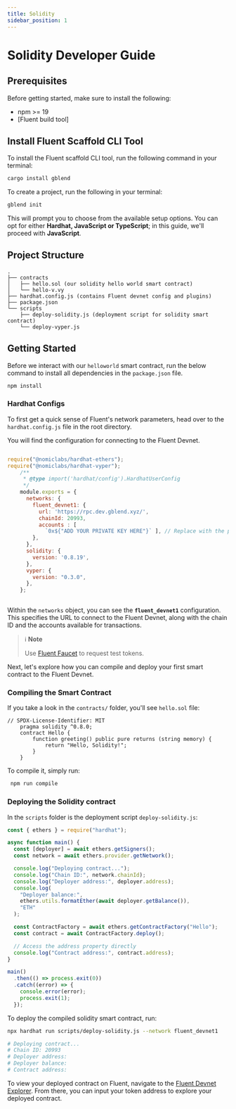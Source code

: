 ```yaml
---
title: Solidity
sidebar_position: 1
---
```


# Solidity Developer Guide

## Prerequisites

Before getting started, make sure to install the following:

* npm >= 19
* [Fluent build tool]

## Install Fluent Scaffold CLI Tool

To install the Fluent scaffold CLI tool, run the following command in your terminal:

```bash
cargo install gblend
```

To create a project, run the following in your terminal:

```bash
gblend init
```

This will prompt you to choose from the available setup options. You can opt for either **Hardhat, JavaScript or TypeScript**; in this guide, we'll proceed with **JavaScript**.

## **Project Structure**

```
.
├── contracts
│   ├── hello.sol (our solidity hello world smart contract)
│   └── hello-v.vy 
├── hardhat.config.js (contains Fluent devnet config and plugins)
├── package.json
└── scripts
    ├── deploy-solidity.js (deployment script for solidity smart contract)
    └── deploy-vyper.js
```

## Getting Started

Before we interact with our `helloworld` smart contract, run the below command to install all dependencies in the `package.json` file.

```bash
npm install
```

### Hardhat Configs

To first get a quick sense of Fluent's network parameters, head over to the `hardhat.config.js` file in the root directory.&#x20;

You will find the configuration for connecting to the Fluent Devnet.

```javascript

require("@nomiclabs/hardhat-ethers");
require("@nomiclabs/hardhat-vyper");
    /**
     * @type import('hardhat/config').HardhatUserConfig
     */
    module.exports = {
      networks: {
        fluent_devnet1: {
          url: 'https://rpc.dev.gblend.xyz/', 
          chainId: 20993, 
          accounts : [
            `0x${"ADD YOUR PRIVATE KEY HERE"}` ], // Replace with the private key of the deploying account
        },
      },
      solidity: {
        version: '0.8.19', 
      },
      vyper: {
        version: "0.3.0",
      },
    };
  

```

Within the `networks` object, you can see the **`fluent_devnet1`** configuration. This specifies the URL to connect to the Fluent Devnet, along with the chain ID and the accounts available for transactions.

> ℹ️ **Note**  
>
> Use [Fluent Faucet](https://faucet.dev.gblend.xyz/) to request test tokens.

Next, let's explore how you can compile and deploy your first smart contract to the Fluent Devnet.

### Compiling the Smart Contract

If you take a look in the `contracts/` folder, you'll see `hello.sol` file:

```solidity
// SPDX-License-Identifier: MIT
    pragma solidity ^0.8.0;
    contract Hello {
        function greeting() public pure returns (string memory) {
            return "Hello, Solidity!";
        }
    }
```

To compile it, simply run:

```bash
 npm run compile
```

### Deploying the Solidity contract

In the `scripts` folder is the deployment script `deploy-solidity.js`:

```javascript
const { ethers } = require("hardhat");

async function main() {
  const [deployer] = await ethers.getSigners();
  const network = await ethers.provider.getNetwork();

  console.log("Deploying contract...");
  console.log("Chain ID:", network.chainId);
  console.log("Deployer address:", deployer.address);
  console.log(
    "Deployer balance:",
    ethers.utils.formatEther(await deployer.getBalance()),
    "ETH"
  );

  const ContractFactory = await ethers.getContractFactory("Hello");
  const contract = await ContractFactory.deploy();

  // Access the address property directly
  console.log("Contract address:", contract.address);
}

main()
  .then(() => process.exit(0))
  .catch((error) => {
    console.error(error);
    process.exit(1);
  });

```

To deploy the compiled solidity smart contract, run:

```bash
npx hardhat run scripts/deploy-solidity.js --network fluent_devnet1

# Deploying contract...
# Chain ID: 20993
# Deployer address: 
# Deployer balance:
# Contract address: 
```

To view your deployed contract on Fluent, navigate to the [Fluent Devnet Explorer](https://blockscout.dev.gblend.xyz/). From there, you can input your token address to explore your deployed contract.